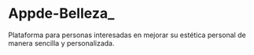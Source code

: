 # Appde-Belleza_
Plataforma para personas interesadas en mejorar su estética personal de manera sencilla y personalizada. 
